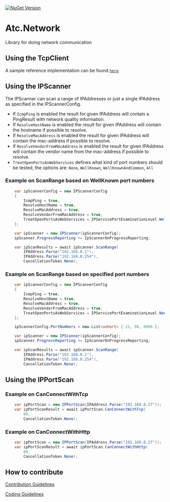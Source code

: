 [![NuGet Version](https://img.shields.io/nuget/v/atc.network.svg?logo=nuget&style=for-the-badge)](https://www.nuget.org/packages/atc.network)

# Atc.Network

Library for doing network communication

## Using the TcpClient

A sample reference implementation can be found [`here`](sample/Atc.Network.Console.Tcp/Program.cs)

## Using the IPScanner

The IPScanner can scan a range of IPAddresses or just a single IPAddress as specified in the IPScannerConfig.

- If `IcmpPing` is enabled the result for given IPAddress will contain a PingResult with network quality information.
- If `ResolveHostName` is enabled the result for given IPAddress will contain the hostname if possible to resolve.
- If `ResolveMacAddress` is enabled the result for given IPAddress will contain the mac-address if possible to resolve.
- If `ResolveVendorFromMacAddress` is enabled the result for given IPAddress will contain the vendor name from the mac-address if possible to resolve.
- `TreatOpenPortsAsWebServices` defines what kind of port numbers should be tested, the options are: `None`, `WellKnown`, `WellKnownAndCommon`, `All`

### Example on ScanRange based on WellKnown port numbers

```csharp
    var ipScannerConfig = new IPScannerConfig
    {
        IcmpPing = true,
        ResolveHostName = true,
        ResolveMacAddress = true,
        ResolveVendorFromMacAddress = true,
        TreatOpenPortsAsWebServices = IPServicePortExaminationLevel.WellKnown,
    };

    var ipScanner = new IPScanner(ipScannerConfig);
    ipScanner.ProgressReporting += IpScannerOnProgressReporting;

    var ipScanResults = await ipScanner.ScanRange(
        IPAddress.Parse("192.168.0.1"),
        IPAddress.Parse("192.168.0.254"),
        CancellationToken.None);
```

### Example on ScanRange based on specified port numbers

```csharp
    var ipScannerConfig = new IPScannerConfig
    {
        IcmpPing = true,
        ResolveHostName = true,
        ResolveMacAddress = true,
        ResolveVendorFromMacAddress = true,
        TreatOpenPortsAsWebServices = IPServicePortExaminationLevel.None,
    };

    ipScannerConfig.PortNumbers = new List<ushort> { 21, 80, 8080 };

    var ipScanner = new IPScanner(ipScannerConfig);
    ipScanner.ProgressReporting += IpScannerOnProgressReporting;

    var ipScanResults = await ipScanner.ScanRange(
        IPAddress.Parse("192.168.0.1"),
        IPAddress.Parse("192.168.0.254"),
        CancellationToken.None);
```

## Using the IPPortScan

### Example on CanConnectWithTcp

```csharp
    var ipPortScan = new IPPortScan(IPAddress.Parse("192.168.0.27"));
    var ipPortScanResult = await ipPortScan.CanConnectWithTcp(
        80,
        CancellationToken.None);
```

### Example on CanConnectWithHttp

```csharp
    var ipPortScan = new IPPortScan(IPAddress.Parse("192.168.0.27"));
    var ipPortScanResult = await ipPortScan.CanConnectWithHttp(
        80,
        CancellationToken.None);
```

## How to contribute

[Contribution Guidelines](https://atc-net.github.io/introduction/about-atc#how-to-contribute)

[Coding Guidelines](https://atc-net.github.io/introduction/about-atc#coding-guidelines)